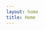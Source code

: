 ```yaml
---
layout: home
title: Home
---
```


<Home />

<script setup lang="ts">
/**
 * 这里路径 @theme 可以直接指向 .vitepress/theme 目录
 */
import Home from '@theme/components/vp-home.vue'
</script>

